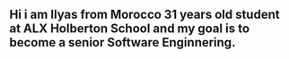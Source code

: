 ## Hi i am Ilyas from Morocco 31 years old student at ALX Holberton School and my goal is to become a senior Software Enginnering.

<!--
**Ettourach/Ettourach** is a ✨ _special_ ✨ repository because its `README.md` (this file) appears on your GitHub profile.

- 🌱 I’m currently learning at ALX (KEN) Limted
- 👯 I’m looking to collaborate on project that relation with Full Stack Software Engineering
- 🤔 I’m looking for help with undrstunding how a software Enginnering works  
- 💬 Ask me about problems solving 
- 📫 How to reach me: my email "ettourach@gmail.com" Githube account "Ettourach" and my Linkdln "in/ilyas-ettourach-8b2714146"
- ⚡ My Fun fact is to leraning a new skills and challengeing eny issue becuase i love it
-->
